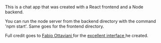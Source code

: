 This is a chat app that was created with a React frontend and a Node backend.

You can run the node server from the backend directory with the command 'npm start'. Same goes for the frontend directory.


Full credit goes to <a href="https://codepen.io/supah/"> Fabio Ottaviani </a> for the <a href="https://codepen.io/supah/pen/jqOBqp?utm_source=bypeople"> excellent interface </a> he created.
